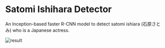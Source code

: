 # Satomi Ishihara Detector
An Inception-based faster R-CNN model to detect satomi ishiara (石原さとみ) who is a Japanese actress.

![result](https://github.com/harupy/satomi-ishihara-detector/blob/master/result.jpg)
